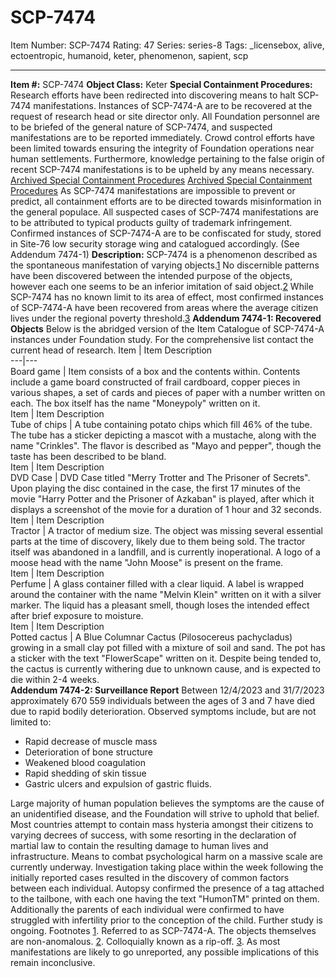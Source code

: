 # SCP-7474
Item Number: SCP-7474
Rating: 47
Series: series-8
Tags: _licensebox, alive, ectoentropic, humanoid, keter, phenomenon, sapient, scp

---

**Item #:** SCP-7474
**Object Class:** Keter
**Special Containment Procedures:** Research efforts have been redirected into discovering means to halt SCP-7474 manifestations. Instances of SCP-7474-A are to be recovered at the request of research head or site director only.
All Foundation personnel are to be briefed of the general nature of SCP-7474, and suspected manifestations are to be reported immediately.
Crowd control efforts have been limited towards ensuring the integrity of Foundation operations near human settlements. Furthermore, knowledge pertaining to the false origin of recent SCP-7474 manifestations is to be upheld by any means necessary.
[Archived Special Containment Procedures](javascript:;)
[Archived Special Containment Procedures](javascript:;)
As SCP-7474 manifestations are impossible to prevent or predict, all containment efforts are to be directed towards misinformation in the general populace. All suspected cases of SCP-7474 manifestations are to be attributed to typical products guilty of trademark infringement.
Confirmed instances of SCP-7474-A are to be confiscated for study, stored in Site-76 low security storage wing and catalogued accordingly. (See Addendum 7474-1)
**Description:** SCP-7474 is a phenomenon described as the spontaneous manifestation of varying objects.[1](javascript:;) No discernible patterns have been discovered between the intended purpose of the objects, however each one seems to be an inferior imitation of said object.[2](javascript:;)
While SCP-7474 has no known limit to its area of effect, most confirmed instances of SCP-7474-A have been recovered from areas where the average citizen lives under the regional poverty threshold.[3](javascript:;)
**Addendum 7474-1: Recovered Objects**
Below is the abridged version of the Item Catalogue of SCP-7474-A instances under Foundation study. For the comprehensive list contact the current head of research.
Item | Item Description  
---|---  
Board game | Item consists of a box and the contents within. Contents include a game board constructed of frail cardboard, copper pieces in various shapes, a set of cards and pieces of paper with a number written on each. The box itself has the name "Moneypoly" written on it.  
Item | Item Description  
Tube of chips | A tube containing potato chips which fill 46% of the tube. The tube has a sticker depicting a mascot with a mustache, along with the name "Crinkles". The flavor is described as "Mayo and pepper", though the taste has been described to be bland.  
Item | Item Description  
DVD Case | DVD Case titled "Merry Trotter and The Prisoner of Secrets". Upon playing the disc contained in the case, the first 17 minutes of the movie "Harry Potter and the Prisoner of Azkaban" is played, after which it displays a screenshot of the movie for a duration of 1 hour and 32 seconds.  
Item | Item Description  
Tractor | A tractor of medium size. The object was missing several essential parts at the time of discovery, likely due to them being sold. The tractor itself was abandoned in a landfill, and is currently inoperational. A logo of a moose head with the name "John Moose" is present on the frame.  
Item | Item Description  
Perfume | A glass container filled with a clear liquid. A label is wrapped around the container with the name "Melvin Klein" written on it with a silver marker. The liquid has a pleasant smell, though loses the intended effect after brief exposure to moisture.  
Item | Item Description  
Potted cactus | A Blue Columnar Cactus (Pilosocereus pachycladus) growing in a small clay pot filled with a mixture of soil and sand. The pot has a sticker with the text "FlowerScape" written on it. Despite being tended to, the cactus is currently withering due to unknown cause, and is expected to die within 2-4 weeks.  
**Addendum 7474-2: Surveillance Report**
Between 12/4/2023 and 31/7/2023 approximately 670 559 individuals between the ages of 3 and 7 have died due to rapid bodily deterioration. Observed symptoms include, but are not limited to:
  * Rapid decrease of muscle mass
  * Deterioration of bone structure
  * Weakened blood coagulation
  * Rapid shedding of skin tissue
  * Gastric ulcers and expulsion of gastric fluids.

Large majority of human population believes the symptoms are the cause of an unidentified disease, and the Foundation will strive to uphold that belief.
Most countries attempt to contain mass hysteria amongst their citizens to varying decrees of success, with some resorting in the declaration of martial law to contain the resulting damage to human lives and infrastructure. Means to combat psychological harm on a massive scale are currently underway.
Investigation taking place within the week following the initially reported cases resulted in the discovery of common factors between each individual. Autopsy confirmed the presence of a tag attached to the tailbone, with each one having the text "HumonTM" printed on them. Additionally the parents of each individual were confirmed to have struggled with infertility prior to the conception of the child. Further study is ongoing.
Footnotes
[1](javascript:;). Referred to as SCP-7474-A. The objects themselves are non-anomalous.
[2](javascript:;). Colloquially known as a rip-off.
[3](javascript:;). As most manifestations are likely to go unreported, any possible implications of this remain inconclusive.